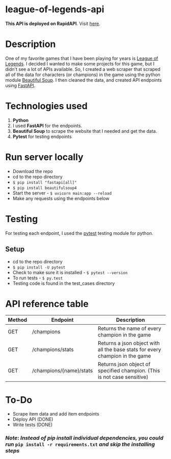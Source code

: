 # league-of-legends-api

**This API is deployed on RapidAPI**. Visit [here](https://rapidapi.com/DejunJackson/api/league-of-legends-stats). 

# Description
One of my favorite games that I have been playing for years is [League of Legends](https://www.leagueoflegends.com/en-us/).
I decided I wanted to make some projects for this game, but I didn't see a lot of APIs available.
So, I created a web scraper that scraped all of the data for characters (or champions) in the game using the python module [Beautiful Soup](https://www.crummy.com/software/BeautifulSoup/bs4/doc/).
I then cleaned the data, and created API endpoints using [FastAPI](https://fastapi.tiangolo.com/).

# Technologies used
1. **Python**
2. I used **FastAPI** for the endpoints.
3. **Beautiful Soup** to scrape the website that I needed and get the data.
4. **Pytest** for testing endpoints

# Run server locally
- Download the repo
- cd to the repo directory
- ```$ pip install "fastapi[all]"```
- ```$ pip install beautifulsoup4```
- Start the server - ```$ uvicorn main:app --reload``` 
- Make any requests using the endpoints below

# Testing
For testing each endpoint, I used the [pytest](https://docs.pytest.org/en/6.2.x/contents.html) testing module for python.

## Setup
- cd to the repo directory
- ```$ pip install -U pytest```
- Check to make sure it is installed - ```$ pytest --version```
- To run tests - ```$ py.test```
- Testing code is found in the test_cases directory


# API reference table

| Method    | Endpoint     | Description |  
| ----------- | ----------- | ----------|
| GET    | /champions      | Returns the name of every champion in the game |
| GET   | /champions/stats       | Returns a json object with all the base stats for every champion in the game |
| GET  | /champions/{name}/stats        | Returns json object of specified champion. (This is not case sensitive) |

# To-Do
- Scrape item data and add item endpoints
- Deploy API (DONE)
- Write tests (DONE)


### *Note*: *Instead of pip install individual dependencies, you could run* ```pip install -r requirements.txt``` *and skip the installing steps*
